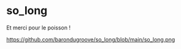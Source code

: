 # so_long
Et merci pour le poisson !

https://github.com/barondugroove/so_long/blob/main/so_long.png
